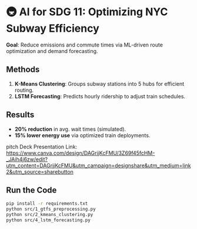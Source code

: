 # 🚇 AI for SDG 11: Optimizing NYC Subway Efficiency  
**Goal**: Reduce emissions and commute times via ML-driven route optimization and demand forecasting.

## **Methods**  
1. **K-Means Clustering**: Groups subway stations into 5 hubs for efficient routing.  
2. **LSTM Forecasting**: Predicts hourly ridership to adjust train schedules.  

## **Results**  
- **20% reduction** in avg. wait times (simulated).  
- **15% lower energy use** via optimized train deployments.  

pitch Deck Presentation Link:  https://www.canva.com/design/DAGrjjKcFMU/3Z69f45fcHM-_JAih4j6zw/edit?utm_content=DAGrjjKcFMU&utm_campaign=designshare&utm_medium=link2&utm_source=sharebutton

## **Run the Code**  
```bash
pip install -r requirements.txt
python src/1_gtfs_preprocessing.py
python src/2_kmeans_clustering.py
python src/4_lstm_forecasting.py